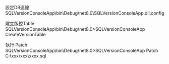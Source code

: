 設定DB連線<br />
SQLVersionConsoleApp\bin\Debug\net8.0\SQLVersionConsoleApp.dll.config

建立版控Table<br />
SQLVersionConsoleApp\bin\Debug\net8.0>SQLVersionConsoleApp CreateVersionTable

執行 Patch<br />
SQLVersionConsoleApp\bin\Debug\net8.0>SQLVersionConsoleApp Patch C:\xxx\xxx\xxxx.sql
